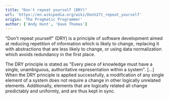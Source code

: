 ```yaml
---
title: "Don't repeat yourself (DRY)"
url: 'https://en.wikipedia.org/wiki/Don%27t_repeat_yourself'
origin: 'The Pragmatic Programmer'
author: ['Andy Hunt', 'Dave Thomas']
---
```


"Don't repeat yourself" (DRY) is a principle of software development aimed at reducing repetition of information which is likely to change, replacing it with abstractions that are less likely to change, or using data normalization which avoids redundancy in the first place.

The DRY principle is stated as "Every piece of knowledge must have a single, unambiguous, authoritative representation within a system". […] When the DRY principle is applied successfully, a modification of any single element of a system does not require a change in other logically unrelated elements. Additionally, elements that are logically related all change predictably and uniformly, and are thus kept in sync.
